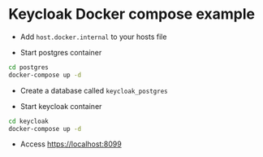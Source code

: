 # Keycloak Docker compose example

- Add `host.docker.internal` to your hosts file

- Start postgres container

```sh
cd postgres
docker-compose up -d
```
- Create a database called `keycloak_postgres`

- Start keycloak container

```sh
cd keycloak
docker-compose up -d
```

- Access [https://localhost:8099](https://localhost:8099)
